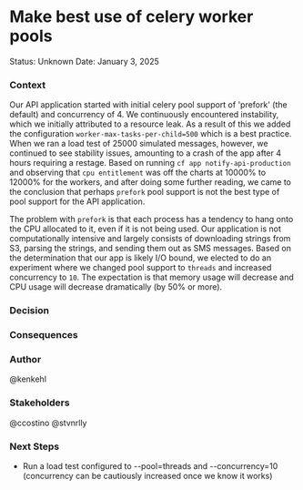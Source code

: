 # Make best use of celery worker pools

Status: Unknown
Date: January 3, 2025

### Context
Our API application started with initial celery pool support of 'prefork' (the default) and concurrency of 4.  We continuously encountered instability, which we initially attributed to a resource leak.  As a result of this we added the configuration `worker-max-tasks-per-child=500` which is a best practice.  When we ran a load test of 25000 simulated messages, however, we continued to see stability issues, amounting to a crash of the app after 4 hours requiring a restage.  Based on running `cf app notify-api-production` and observing that `cpu entitlement` was off the charts at 10000% to 12000% for the workers, and after doing some further reading, we came to the conclusion that perhaps `prefork` pool support is not the best type of pool support for the API application.

The problem with `prefork` is that each process has a tendency to hang onto the CPU allocated to it, even if it is not being used.  Our application is not computationally intensive and largely consists of downloading strings from S3, parsing the strings, and sending them out as SMS messages.   Based on the determination that our app is likely I/O bound, we elected to do an experiment where we changed pool support to `threads` and increased concurrency to `10`.   The expectation is that memory usage will decrease and CPU usage will decrease dramatically (by 50% or more).

### Decision

### Consequences

### Author
@kenkehl

### Stakeholders
@ccostino
@stvnrlly

### Next Steps
- Run a load test configured to --pool=threads and --concurrency=10 (concurrency can be cautiously increased once we know it works)
